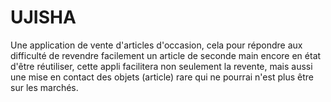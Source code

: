 # UJISHA
Une application de vente d'articles d'occasion, cela pour répondre aux difficulté de revendre facilement un article de seconde main encore en état d'être réutiliser, cette appli facilitera non seulement la revente, mais aussi une mise en contact des objets (article) rare qui ne pourrai n'est plus être sur les marchés.
